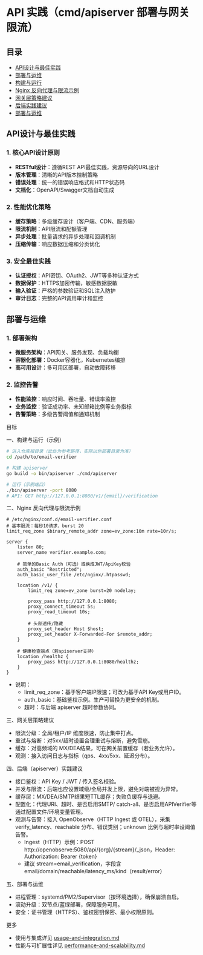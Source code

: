 # API 实践（cmd/apiserver 部署与网关限流）

## 目录
- [API设计与最佳实践](#api设计与最佳实践)
- [部署与运维](#部署与运维)
- [构建与运行](#构建与运行)
- [Nginx 反向代理与限流示例](#nginx-反向代理与限流示例)
- [网关层策略建议](#网关层策略建议)
- [后端实践建议](#后端实践建议)
- [部署与运维](#部署与运维-1)

## API设计与最佳实践

### 1. 核心API设计原则
- **RESTful设计**：遵循REST API最佳实践，资源导向的URL设计
- **版本管理**：清晰的API版本控制策略
- **错误处理**：统一的错误响应格式和HTTP状态码
- **文档化**：OpenAPI/Swagger文档自动生成

### 2. 性能优化策略
- **缓存策略**：多级缓存设计（客户端、CDN、服务端）
- **限流机制**：API限流和配额管理
- **异步处理**：批量请求的异步处理和回调机制
- **压缩传输**：响应数据压缩和分页优化

### 3. 安全最佳实践
- **认证授权**：API密钥、OAuth2、JWT等多种认证方式
- **数据保护**：HTTPS加密传输，敏感数据脱敏
- **输入验证**：严格的参数验证和SQL注入防护
- **审计日志**：完整的API调用审计和监控

## 部署与运维

### 1. 部署架构
- **微服务架构**：API网关、服务发现、负载均衡
- **容器化部署**：Docker容器化，Kubernetes编排
- **高可用设计**：多可用区部署，自动故障转移

### 2. 监控告警
- **性能监控**：响应时间、吞吐量、错误率监控
- **业务监控**：验证成功率、未知邮箱比例等业务指标
- **告警策略**：多级告警阈值和通知机制

目标

一、构建与运行（示例）
```sh
# 进入仓库根目录（此处为参考路径，实际以你部署目录为准）
cd /path/to/email-verifier

# 构建 apiserver
go build -o bin/apiserver ./cmd/apiserver

# 运行（示例端口）
./bin/apiserver -port 8080
# API: GET http://127.0.0.1:8080/v1/{email}/verification
```

二、Nginx 反向代理与限流示例
```nginx
# /etc/nginx/conf.d/email-verifier.conf
# 基本限流：每秒10请求，burst 20
limit_req_zone $binary_remote_addr zone=ev_zone:10m rate=10r/s;

server {
    listen 80;
    server_name verifier.example.com;

    # 简单的Basic Auth（可选）或换成JWT/ApiKey校验
    auth_basic "Restricted";
    auth_basic_user_file /etc/nginx/.htpasswd;

    location /v1/ {
        limit_req zone=ev_zone burst=20 nodelay;

        proxy_pass http://127.0.0.1:8080;
        proxy_connect_timeout 5s;
        proxy_read_timeout 10s;

        # 头部透传/隐藏
        proxy_set_header Host $host;
        proxy_set_header X-Forwarded-For $remote_addr;
    }

    # 健康检查端点（若apiserver支持）
    location /healthz {
        proxy_pass http://127.0.0.1:8080/healthz;
    }
}
```
- 说明：
  - limit_req_zone：基于客户端IP限速；可改为基于API Key或用户ID。
  - auth_basic：基础鉴权示例。生产可替换为更安全的机制。
  - 超时：与后端 apiserver 超时参数协同。

三、网关层策略建议
- 限流分级：全局/租户/IP 维度限速，防止集中打点。
- 重试与熔断：对5xx/超时设置合理重试与熔断，避免雪崩。
- 缓存：对高频域的 MX/DEA结果，可在网关前置缓存（若业务允许）。
- 观测：接入访问日志与指标（qps、4xx/5xx、延迟分布）。

四、后端（apiserver）实践建议
- 接口鉴权：API Key / JWT / 传入签名校验。
- 并发与限流：后端也应设置域级/全局并发上限，避免对端被视为异常。
- 缓存层：MX/DEA/SMTP结果短TTL缓存；失败负缓存与退避。
- 配置化：代理URI、超时、是否启用SMTP/ catch-all、是否启用APIVerifier等通过配置文件/环境变量管理。
- 观测与告警：接入 OpenObserve（HTTP Ingest 或 OTEL），采集 verify_latency、reachable 分布、错误类别；unknown 比例与超时率设阈值告警。
  - Ingest（HTTP）示例：POST http://openobserve:5080/api/{org}/{stream}/_json，Header: Authorization: Bearer {token}
  - 建议 stream=email_verification，字段含 email/domain/reachable/latency_ms/kind（result/error）

五、部署与运维
- 进程管理：systemd/PM2/Supervisor（按环境选择），确保崩溃自启。
- 滚动升级：双节点/蓝绿部署，保障服务可用。
- 安全：证书管理（HTTPS）、鉴权密钥保密、最小权限原则。

更多
- 使用与集成详见 [usage-and-integration.md](usage-and-integration.md)
- 性能与可扩展性详见 [performance-and-scalability.md](performance-and-scalability.md)